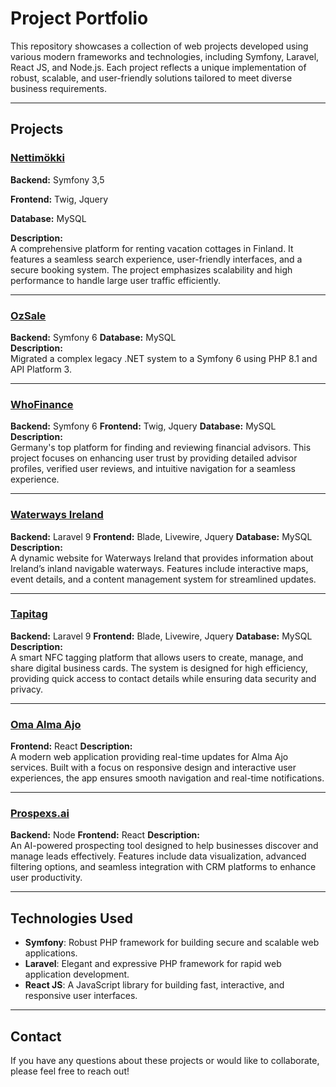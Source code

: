 # Project Portfolio

This repository showcases a collection of web projects developed using various modern frameworks and technologies, including Symfony, Laravel, React JS, and Node.js. Each project reflects a unique implementation of robust, scalable, and user-friendly solutions tailored to meet diverse business requirements.

---

## Projects

### [Nettimökki](https://www.nettimokki.com/)
**Backend:** Symfony 3,5

**Frontend:** Twig, Jquery

**Database:** MySQL

**Description:**  
A comprehensive platform for renting vacation cottages in Finland. It features a seamless search experience, user-friendly interfaces, and a secure booking system. The project emphasizes scalability and high performance to handle large user traffic efficiently.

---

### [OzSale](https://www.ozsale.com.au/)
**Backend:** Symfony 6
**Database:** MySQL  
**Description:**  
Migrated a complex legacy .NET system to a Symfony 6 using PHP 8.1 and API Platform 3.

---

### [WhoFinance](https://www.whofinance.de/)
**Backend:** Symfony 6
**Frontend:** Twig, Jquery
**Database:** MySQL
**Description:**  
Germany's top platform for finding and reviewing financial advisors. This project focuses on enhancing user trust by providing detailed advisor profiles, verified user reviews, and intuitive navigation for a seamless experience.

---

### [Waterways Ireland](https://www.waterwaysireland.org/)
**Backend:** Laravel 9
**Frontend:** Blade, Livewire, Jquery
**Database:** MySQL  
**Description:**  
A dynamic website for Waterways Ireland that provides information about Ireland’s inland navigable waterways. Features include interactive maps, event details, and a content management system for streamlined updates.

---

### [Tapitag](https://tapitag.co/)
**Backend:** Laravel 9
**Frontend:** Blade, Livewire, Jquery
**Database:** MySQL 
**Description:**  
A smart NFC tagging platform that allows users to create, manage, and share digital business cards. The system is designed for high efficiency, providing quick access to contact details while ensuring data security and privacy.

---

### [Oma Alma Ajo](https://oma.almaajo.fi/)
**Frontend:** React
**Description:**  
A modern web application providing real-time updates for Alma Ajo services. Built with a focus on responsive design and interactive user experiences, the app ensures smooth navigation and real-time notifications.

---

### [Prospexs.ai](https://www.prospexs.ai/)
**Backend:** Node
**Frontend:** React
**Description:**  
An AI-powered prospecting tool designed to help businesses discover and manage leads effectively. Features include data visualization, advanced filtering options, and seamless integration with CRM platforms to enhance user productivity.

---

## Technologies Used
- **Symfony**: Robust PHP framework for building secure and scalable web applications.
- **Laravel**: Elegant and expressive PHP framework for rapid web application development.
- **React JS**: A JavaScript library for building fast, interactive, and responsive user interfaces.
---

## Contact
If you have any questions about these projects or would like to collaborate, please feel free to reach out!


